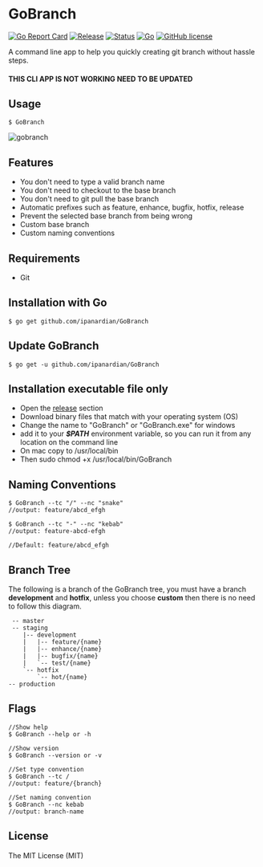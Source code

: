# GoBranch
[![Go Report Card](https://goreportcard.com/badge/github.com/ipanardian/GoBranch)](https://goreportcard.com/report/github.com/ipanardian/GoBranch) 
[![Release](https://img.shields.io/badge/release-v0.0.0.2-orange.svg)](https://github.com/ipanardian/gobranch/releases)
[![Status](https://img.shields.io/badge/status-beta-green.svg)](https://github.com/ipanardian/gobranch/releases)
[![Go](https://img.shields.io/badge/go-v1.10.x-blue.svg)](https://gitter.im/ipanardian/gobranch)
[![GitHub license](https://img.shields.io/badge/license-MIT-red.svg)](https://github.com/ipanardian/GoBranch/blob/master/LICENSE)



A command line app to help you quickly creating git branch without hassle steps.

#### THIS CLI APP IS NOT WORKING NEED TO BE UPDATED

## Usage
```
$ GoBranch
```
![gobranch](https://user-images.githubusercontent.com/415225/44306664-cc81b880-a3bd-11e8-878f-73bc0551bfca.gif)

## Features
* You don't need to type a valid branch name
* You don't need to checkout to the base branch
* You don't need to git pull the base branch
* Automatic prefixes such as feature, enhance, bugfix, hotfix, release
* Prevent the selected base branch from being wrong
* Custom base branch
* Custom naming conventions

## Requirements
* Git

## Installation with Go
```
$ go get github.com/ipanardian/GoBranch
```

## Update GoBranch
```
$ go get -u github.com/ipanardian/GoBranch
```

## Installation executable file only
- Open the [release](https://github.com/ipanardian/GoBranch/releases) section
- Download binary files that match with your operating system (OS)
- Change the name to "GoBranch" or "GoBranch.exe" for windows
- add it to your ***$PATH*** environment variable, so you can run it from any location on the command line
- On mac copy to /usr/local/bin
- Then sudo chmod +x /usr/local/bin/GoBranch

## Naming Conventions
```
$ GoBranch --tc "/" --nc "snake"
//output: feature/abcd_efgh 

$ GoBranch --tc "-" --nc "kebab"
//output: feature-abcd-efgh

//Default: feature/abcd_efgh 
```

## Branch Tree
The following is a branch of the GoBranch tree, you must have a branch **development** and **hotfix**, unless you choose **custom** then there is no need to follow this diagram.
```
 -- master
 -- staging
    |-- development
    |   |-- feature/{name}
    |   |-- enhance/{name}
    |   |-- bugfix/{name}
    |   `-- test/{name}
    `-- hotfix
        `-- hot/{name}
-- production
```

## Flags
```
//Show help
$ GoBranch --help or -h

//Show version
$ GoBranch --version or -v

//Set type convention
$ GoBranch --tc /
//output: feature/{branch}

//Set naming convention
$ GoBranch --nc kebab
//output: branch-name
```

## License
The MIT License (MIT)
